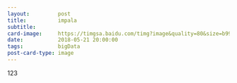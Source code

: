 ```yaml
---
layout:         post
title:          impala
subtitle:       
card-image:     https://timgsa.baidu.com/timg?image&quality=80&size=b9999_10000&sec=1527506363&di=e56b2227b7e7a22c53a4fb7b3adbadd1&imgtype=jpg&er=1&src=http%3A%2F%2Fi.frg.im%2FmApfbC5%2F2478196-0_600.jpg
date:           2018-05-21 20:00:00
tags:           bigData
post-card-type: image
---
```


123